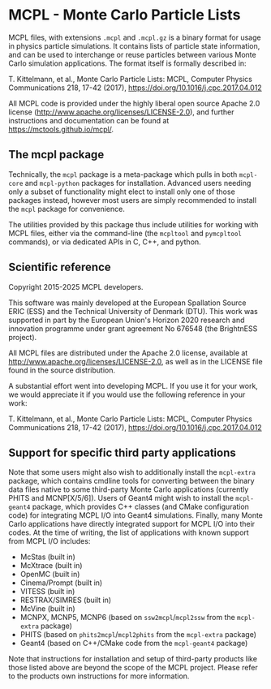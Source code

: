 MCPL - Monte Carlo Particle Lists
=================================

MCPL files, with extensions `.mcpl` and `.mcpl.gz` is a binary format for usage
in physics particle simulations. It contains lists of particle state
information, and can be used to interchange or reuse particles between various
Monte Carlo simulation applications. The format itself is formally described in:

   T. Kittelmann, et al., Monte Carlo Particle Lists: MCPL, Computer Physics
   Communications 218, 17-42 (2017), https://doi.org/10.1016/j.cpc.2017.04.012

All MCPL code is provided under the highly liberal open source Apache 2.0
license (http://www.apache.org/licenses/LICENSE-2.0), and further instructions
and documentation can be found at https://mctools.github.io/mcpl/.



The mcpl package
----------------

Technically, the `mcpl` package is a meta-package which pulls in both
`mcpl-core` and `mcpl-python` packages for installation. Advanced users needing
only a subset of functionality might elect to install only one of those packages
instead, however most users are simply recommended to install the `mcpl` package
for convenience.

The utilities provided by this package thus include utilities for working with
MCPL files, either via the command-line (the `mcpltool` and `pymcpltool`
commands), or via dedicated APIs in C, C++, and python.



Scientific reference
--------------------

Copyright 2015-2025 MCPL developers.

This software was mainly developed at the European Spallation Source ERIC (ESS)
and the Technical University of Denmark (DTU). This work was supported in part
by the European Union's Horizon 2020 research and innovation programme under
grant agreement No 676548 (the BrightnESS project).

All MCPL files are distributed under the Apache 2.0 license, available at
http://www.apache.org/licenses/LICENSE-2.0, as well as in the LICENSE file found
in the source distribution.

A substantial effort went into developing MCPL. If you use it for your work, we
would appreciate it if you would use the following reference in your work:

   T. Kittelmann, et al., Monte Carlo Particle Lists: MCPL, Computer Physics
   Communications 218, 17-42 (2017), https://doi.org/10.1016/j.cpc.2017.04.012



Support for specific third party applications
---------------------------------------------

Note that some users might also wish to additionally install the `mcpl-extra`
package, which contains cmdline tools for converting between the binary data
files native to some third-party Monte Carlo applications (currently PHITS and
MCNP[X/5/6]). Users of Geant4 might wish to install the `mcpl-geant4` package,
which provides C++ classes (and CMake configuration code) for integrating MCPL
I/O into Geant4 simulations. Finally, many Monte Carlo applications have
directly integrated support for MCPL I/O into their codes. At the time of
writing, the list of applications with known support from MCPL I/O includes:

* McStas (built in)
* McXtrace (built in)
* OpenMC (built in)
* Cinema/Prompt (built in)
* VITESS (built in)
* RESTRAX/SIMRES (built in)
* McVine (built in)
* MCNPX, MCNP5, MCNP6 (based on `ssw2mcpl`/`mcpl2ssw` from the `mcpl-extra` package)
* PHITS (based on `phits2mcpl`/`mcpl2phits` from the `mcpl-extra` package)
* Geant4 (based on C++/CMake code from the `mcpl-geant4` package)

Note that instructions for installation and setup of third-party products like
those listed above are beyond the scope of the MCPL project. Please refer to the
products own instructions for more information.
